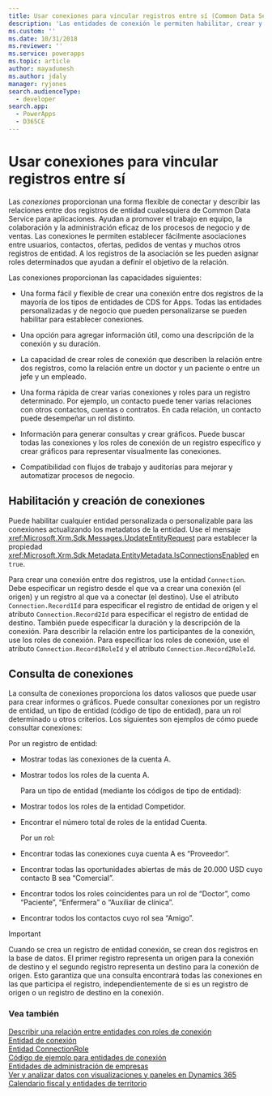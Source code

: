 ```yaml
---
title: Usar conexiones para vincular registros entre sí (Common Data Service para aplicaciones) | Microsoft Docs
description: 'Las entidades de conexión le permiten habilitar, crear y consultar conexiones.'
ms.custom: ''
ms.date: 10/31/2018
ms.reviewer: ''
ms.service: powerapps
ms.topic: article
author: mayadumesh
ms.author: jdaly
manager: ryjones
search.audienceType:
  - developer
search.app:
  - PowerApps
  - D365CE
---
```

# <a name="use-connections-to-link-records-to-each-other"></a>Usar conexiones para vincular registros entre sí

Las *conexiones* proporcionan una forma flexible de conectar y describir las relaciones entre dos registros de entidad cualesquiera de Common Data Service para aplicaciones. Ayudan a promover el trabajo en equipo, la colaboración y la administración eficaz de los procesos de negocio y de ventas. Las conexiones le permiten establecer fácilmente asociaciones entre usuarios, contactos, ofertas, pedidos de ventas y muchos otros registros de entidad. A los registros de la asociación se les pueden asignar roles determinados que ayudan a definir el objetivo de la relación.  
  
 Las conexiones proporcionan las capacidades siguientes:  
  
- Una forma fácil y flexible de crear una conexión entre dos registros de la mayoría de los tipos de entidades de CDS for Apps. Todas las entidades personalizadas y de negocio que pueden personalizarse se pueden habilitar para establecer conexiones.  
  
- Una opción para agregar información útil, como una descripción de la conexión y su duración.  
  
- La capacidad de crear roles de conexión que describen la relación entre dos registros, como la relación entre un doctor y un paciente o entre un jefe y un empleado.  
  
- Una forma rápida de crear varias conexiones y roles para un registro determinado. Por ejemplo, un contacto puede tener varias relaciones con otros contactos, cuentas o contratos. En cada relación, un contacto puede desempeñar un rol distinto.  
  
- Información para generar consultas y crear gráficos. Puede buscar todas las conexiones y los roles de conexión de un registro específico y crear gráficos para representar visualmente las conexiones.  
  
- Compatibilidad con flujos de trabajo y auditorías para mejorar y automatizar procesos de negocio.  
  
## <a name="enabling-and-creating-connections"></a>Habilitación y creación de conexiones  
 Puede habilitar cualquier entidad personalizada o personalizable para las conexiones actualizando los metadatos de la entidad. Use el mensaje <xref:Microsoft.Xrm.Sdk.Messages.UpdateEntityRequest> para establecer la propiedad <xref:Microsoft.Xrm.Sdk.Metadata.EntityMetadata.IsConnectionsEnabled> en `true`.  
  
 Para crear una conexión entre dos registros, use la entidad `Connection`. Debe especificar un registro desde el que va a crear una conexión (el origen) y un registro al que va a conectar (el destino). Use el atributo `Connection.Record1Id` para especificar el registro de entidad de origen y el atributo `Connection.Record2Id` para especificar el registro de entidad de destino. También puede especificar la duración y la descripción de la conexión. Para describir la relación entre los participantes de la conexión, use los roles de conexión. Para especificar los roles de conexión, use el atributo `Connection.Record1RoleId` y el atributo `Connection.Record2RoleId`.  
  
## <a name="querying-connections"></a>Consulta de conexiones  
 La consulta de conexiones proporciona los datos valiosos que puede usar para crear informes o gráficos. Puede consultar conexiones por un registro de entidad, un tipo de entidad (código de tipo de entidad), para un rol determinado u otros criterios. Los siguientes son ejemplos de cómo puede consultar conexiones:  
  
 Por un registro de entidad:  
  
- Mostrar todas las conexiones de la cuenta A.  
  
- Mostrar todos los roles de la cuenta A.  
  
  Para un tipo de entidad (mediante los códigos de tipo de entidad):  
  
- Mostrar todos los roles de la entidad Competidor.  
  
- Encontrar el número total de roles de la entidad Cuenta.  
  
  Por un rol:  
  
- Encontrar todas las conexiones cuya cuenta A es “Proveedor”.  
  
- Encontrar todas las oportunidades abiertas de más de 20.000 USD cuyo contacto B sea “Comercial”.  
  
- Encontrar todos los roles coincidentes para un rol de “Doctor”, como “Paciente”, “Enfermera” o “Auxiliar de clínica”.  
  
- Encontrar todos los contactos cuyo rol sea “Amigo”.  
  
> [!IMPORTANT]
>  Cuando se crea un registro de entidad conexión, se crean dos registros en la base de datos. El primer registro representa un origen para la conexión de destino y el segundo registro representa un destino para la conexión de origen. Esto garantiza que una consulta encontrará todas las conexiones en las que participa el registro, independientemente de si es un registro de origen o un registro de destino en la conexión.  
  
### <a name="see-also"></a>Vea también  
 [Describir una relación entre entidades con roles de conexión](describe-relationship-entities-connection-roles.md)   
 [Entidad de conexión](/reference/entities/connection.md)   
 [Entidad ConnectionRole](/reference/entities/connectionrole.md)   
 [Código de ejemplo para entidades de conexión](/dynamics365/customer-engagement/developer/sample-code-connection-entities)   
 [Entidades de administración de empresas](/dynamics365/customer-engagement/developer/business-management-entities)   
 [Ver y analizar datos con visualizaciones y paneles en Dynamics 365](/dynamics365/customer-engagement/developer/customize-dev/customize-visualizations-dashboards)   
 [Calendario fiscal y entidades de territorio](/dynamics365/customer-engagement/developer/fiscal-calendar-and-territory-entities)